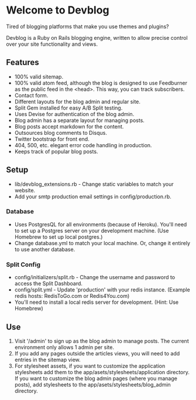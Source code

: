 # Welcome to Devblog

Tired of blogging platforms that make you use themes and plugins?

Devblog is a Ruby on Rails blogging engine, written to allow precise control over your site functionality and views.

## Features
* 100% valid sitemap.
* 100% valid atom feed, although the blog is designed to use Feedburner as the public feed in the \<head\>.  This way, you can track subscribers.
* Contact form.
* Different layouts for the blog admin and regular site.
* Split Gem installed for easy A/B Split testing.
* Uses Devise for authentication of the blog admin.
* Blog admin has a separate layout for managing posts.
* Blog posts accept markdown for the content.
* Outsources blog comments to Disqus.
* Twitter bootstrap for front end.
* 404, 500, etc. elegant error code handling in production.
* Keeps track of popular blog posts.

## Setup
* lib/devblog_extensions.rb - Change static variables to match your website.
* Add your smtp production email settings in config/production.rb.

### Database
* Uses PostgresQL for all environments (because of Heroku).  You'll need to set up a Postgres server on your development machine.  (Use Homebrew to set up local postgres.)
* Change database.yml to match your local machine.  Or, change it entirely to use another database.

### Split Config
* config/initializers/split.rb - Change the username and password to access the Split Dashboard.
* config/split.yml - Update 'production' with your redis instance.  (Example redis hosts:  RedisToGo.com or Redis4You.com)
* You'll need to install a local redis server for development.  (Hint: Use Homebrew)

## Use
1. Visit '/admin' to sign up as the blog admin to manage posts.  The current environment only allows 1 admin per site.  
2. If you add any pages outside the articles views, you will need to add entries in the sitemap view.
3. For stylesheet assets, if you want to customize the application stylesheets add them to the app/asets/stylesheets/application directory.  If you want to customize the blog admin pages (where you manage posts), add stylesheets to the app/asets/stylesheets/blog_admin directory.